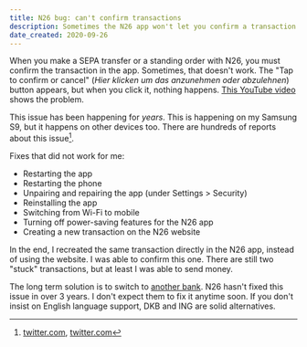 ```yaml
---
title: N26 bug: can't confirm transactions
description: Sometimes the N26 app won't let you confirm a transaction. Here's what to do.
date_created: 2020-09-26
---
```


When you make a SEPA transfer or a standing order with N26, you must confirm the transaction in the app. Sometimes, that doesn't work. The "Tap to confirm or cancel" (*Hier klicken um das anzunehmen oder abzulehnen*) button appears, but when you click it, nothing happens. [This YouTube video](https://www.youtube.com/watch?v=BLSlyu38PXo) shows the problem.

This issue has been happening for *years*. This is happening on my Samsung S9, but it happens on other devices too. There are hundreds of reports about this issue[^0].

Fixes that did not work for me:

- Restarting the app
- Restarting the phone
- Unpairing and repairing the app (under Settings > Security)
- Reinstalling the app
- Switching from Wi-Fi to mobile
- Turning off power-saving features for the N26 app
- Creating a new transaction on the N26 website

In the end, I recreated the same transaction directly in the N26 app, instead of using the website. I was able to confirm this one. There are still two "stuck" transactions, but at least I was able to send money.

The long term solution is to switch to [another bank](https://allaboutberlin.com/guides/first-bank-account-in-germany). N26 hasn't fixed this issue in over 3 years. I don't expect them to fix it anytime soon. If you don't insist on English language support, DKB and ING are solid alternatives.

[^0]: [twitter.com](https://twitter.com/search?q=n26%20can%27t%20confirm&src=typed_query&f=live), [twitter.com](https://twitter.com/_schlicki/status/1217449059188989952)